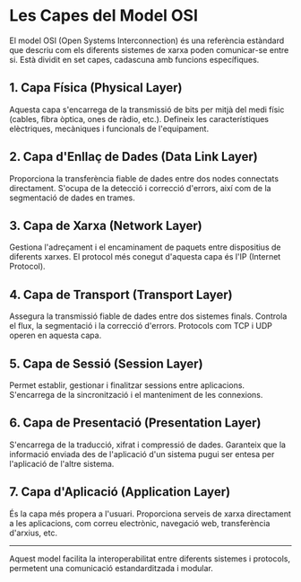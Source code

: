 # Les Capes del Model OSI

El model OSI (Open Systems Interconnection) és una referència estàndard que descriu com els diferents sistemes de xarxa poden comunicar-se entre si. Està dividit en set capes, cadascuna amb funcions específiques.

## 1. Capa Física (Physical Layer)
Aquesta capa s'encarrega de la transmissió de bits per mitjà del medi físic (cables, fibra òptica, ones de ràdio, etc.). Defineix les característiques elèctriques, mecàniques i funcionals de l'equipament.

## 2. Capa d'Enllaç de Dades (Data Link Layer)
Proporciona la transferència fiable de dades entre dos nodes connectats directament. S'ocupa de la detecció i correcció d'errors, així com de la segmentació de dades en trames.

## 3. Capa de Xarxa (Network Layer)
Gestiona l'adreçament i el encaminament de paquets entre dispositius de diferents xarxes. El protocol més conegut d'aquesta capa és l'IP (Internet Protocol).

## 4. Capa de Transport (Transport Layer)
Assegura la transmissió fiable de dades entre dos sistemes finals. Controla el flux, la segmentació i la correcció d'errors. Protocols com TCP i UDP operen en aquesta capa.

## 5. Capa de Sessió (Session Layer)
Permet establir, gestionar i finalitzar sessions entre aplicacions. S'encarrega de la sincronització i el manteniment de les connexions.

## 6. Capa de Presentació (Presentation Layer)
S'encarrega de la traducció, xifrat i compressió de dades. Garanteix que la informació enviada des de l'aplicació d'un sistema pugui ser entesa per l'aplicació de l'altre sistema.

## 7. Capa d'Aplicació (Application Layer)
És la capa més propera a l'usuari. Proporciona serveis de xarxa directament a les aplicacions, com correu electrònic, navegació web, transferència d'arxius, etc.

---

Aquest model facilita la interoperabilitat entre diferents sistemes i protocols, permetent una comunicació estandarditzada i modular.